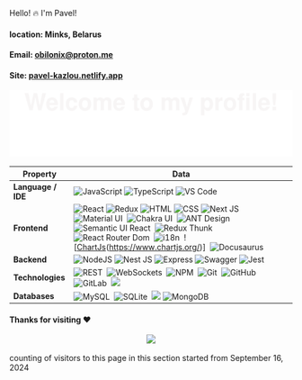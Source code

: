 ﻿Hello! :fire: I'm Pavel!
#### location: Minks, Belarus
#### Email: obilonix@proton.me
#### Site: [pavel-kazlou.netlify.app](https://pavel-kazlou.netlify.app)

![](assets/welcome.svg)


| Property           | Data                                                                                                                                                                                                                                                                                                                                                                                                                                                                                                                                                                                                                                                                                                                                                                                                                                                                                                                                                                                                                                                                                                                                   |
| ------------------ | -------------------------------------------------------------------------------------------------------------------------------------------------------------------------------------------------------------------------------------------------------------------------------------------------------------------------------------------------------------------------------------------------------------------------------------------------------------------------------------------------------------------------------------------------------------------------------------------------------------------------------------------------------------------------------------------------------------------------------------------------------------------------------------------------------------------------------------------------------------------------------------------------------------------------------------------------------------------------------------------------------------------------------------------------------------------------------------------------------------------------------------- |
| **Language / IDE** | ![JavaScript](https://img.shields.io/badge/JavaScript-orange?logo=javascript&logoColor=white) ![TypeScript](https://img.shields.io/badge/TypeScript-blue?logo=typescript&logoColor=white) ![VS Code](https://img.shields.io/badge/-VS_Code-007ACC?style=flat-square&logo=visual-studio-code&logoColor=white)                                                                                                                                                                                                                                                                                                                                                                                                                                                                                                                                                                                                                                                                      |
| **Frontend**       | ![React](https://img.shields.io/badge/React-blue?logo=react&logoColor=white) ![Redux](https://img.shields.io/badge/Redux-blue?logo=redux&logoColor=white) ![HTML](https://img.shields.io/badge/HTML-gray?logo=html5&logoColor=white) ![CSS](https://img.shields.io/badge/CSS-yellow?logo=css3&logoColor=white) ![Next JS](https://img.shields.io/badge/Next%20JS-violet?logo=nextjs&logoColor=white)&nbsp; ![Material UI](https://img.shields.io/badge/Material%20UI-blue?logo=material-ui&logoColor=red)&nbsp; ![Chakra UI](https://img.shields.io/badge/Chakra%20UI-violet?logo=lib&logoColor=red)&nbsp; ![ANT Design](https://img.shields.io/badge/ANT%20Design-midnightblue?logo=lib&logoColor=white)&nbsp; ![Semantic UI React](https://img.shields.io/badge/Semantic%20UI%20React-turquoise?logo=lib&logoColor=white)&nbsp; ![Redux Thunk](https://img.shields.io/badge/Redux%20Thunk-Redux%20Saga-steelblue)&nbsp; ![React Router Dom](https://img.shields.io/badge/React%20Router%20Dom-orange)&nbsp; ![i18n](https://img.shields.io/badge/i18n-red?logo=lib&logoColor=white)&nbsp; ![[ChartJs](https://img.shields.io/badge/ChartJs-burlywood?logo=i18n&logoColor=white)(https://www.chartjs.org/)]&nbsp; ![Docusaurus](https://img.shields.io/badge/Docusaurus-green?logo=Docusaurus&logoColor=white)&nbsp;|
| **Backend**        | ![NodeJS](https://img.shields.io/badge/Node%20JS-green?logo=node&logoColor=white) ![Nest JS](https://img.shields.io/badge/Nest%20JS-white?logo=nestjs&logoColor=red) ![Express](https://img.shields.io/badge/Express-white) ![Swagger](https://img.shields.io/badge/Swagger-MediumSpringGreen?logo=swagger&logoColor=white) ![Jest](https://img.shields.io/badge/Jest-white?logo=jest&logoColor=red) |
| **Technologies**       | ![REST](https://img.shields.io/badge/REST%20API-black?logo=restapi&logoColor=white)&nbsp; ![WebSockets](https://img.shields.io/badge/WebSockets-orange?logo=restapi&logoColor=white)&nbsp; ![NPM](https://img.shields.io/badge/npm-purple?logo=npm&logoColor=white)&nbsp; ![Git](https://img.shields.io/badge/-Git-004400?style=flat&logo=git)&nbsp; ![GitHub](https://img.shields.io/badge/-GitHub-444444?style=flat&logo=github)&nbsp; ![GitLab](https://img.shields.io/badge/-GitLab-444444?style=flat&logo=GitLab)&nbsp; [![](https://img.shields.io/badge/-Docker-2496ED?style=flat-square&logo=docker&logoColor=white)](https://www.docker.com) |
| **Databases**         | ![MySQL](https://img.shields.io/badge/-MySQL-444444?style=flat&logo=MySQL)&nbsp; ![SQLite](https://img.shields.io/badge/-SQLite-444444?style=flat&logo=SQLite)&nbsp; [![](https://img.shields.io/badge/-PostgreSQL-336791?style=flat-square&logo=postgresql&logoColor=white)](https://www.postgresql.org) ![MongoDB](https://img.shields.io/badge/MongoDB-green?logo=mongodb&logoColor=white) |

#### Thanks for visiting :heart:

<p align="center"> 
<img src="https://profile-counter.glitch.me/PAvelkv94/count.svg">  

counting of visitors to this page in this section started from September 16, 2024

